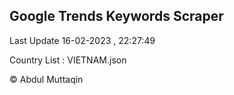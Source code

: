 

## Google Trends Keywords Scraper 
 
Last Update 16-02-2023 , 22:27:49

Country List :
VIETNAM.json



© Abdul Muttaqin 
